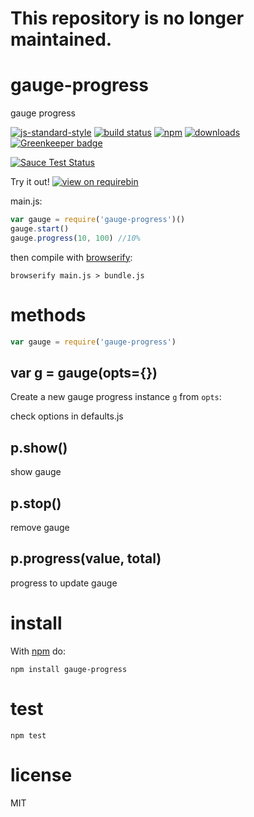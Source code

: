 # This repository is no longer maintained.

# gauge-progress

gauge progress

[![js-standard-style](https://img.shields.io/badge/code_style-standard-brightgreen.svg)](https://github.com/feross/standard)
[![build status](https://api.travis-ci.org/JamesKyburz/gauge-progress.svg)](https://travis-ci.org/JamesKyburz/gauge-progress)
[![npm](https://img.shields.io/npm/v/gauge-progress.svg)](https://npmjs.org/package/gauge-progress)
[![downloads](https://img.shields.io/npm/dm/gauge-progress.svg)](https://npmjs.org/package/gauge-progress)
[![Greenkeeper badge](https://badges.greenkeeper.io/JamesKyburz/gauge-progress.svg)](https://greenkeeper.io/)

[![Sauce Test Status](https://saucelabs.com/browser-matrix/gauge-progress.svg)](https://saucelabs.com/u/gauge-progress)

Try it out! [![view on requirebin](http://requirebin.com/badge.png)](http://requirebin.com/?gist=de194560ff8a5f01c287)

main.js:

``` js
var gauge = require('gauge-progress')()
gauge.start()
gauge.progress(10, 100) //10%

```

then compile with [browserify](http://browserify.org):

```
browserify main.js > bundle.js
```

# methods

``` js
var gauge = require('gauge-progress')
```

## var g = gauge(opts={})

Create a new gauge progress instance `g` from `opts`:

check options in defaults.js

## p.show()

show gauge

## p.stop()

remove gauge

## p.progress(value, total)

progress to update gauge

# install

With [npm](https://npmjs.org) do:

```
npm install gauge-progress
```

# test

```
npm test
```

# license

MIT
